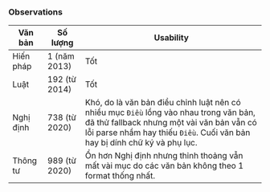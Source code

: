 ### Observations

| Văn bản | Số lượng | Usability |
| - | - | - |
| Hiến pháp | 1 (năm 2013) | Tốt |
| Luật | 192 (từ 2014) | Tốt |
| Nghị định | 738 (từ 2020) | Khó, do là văn bản điều chỉnh luật nên có nhiều mục `Điều` lồng vào nhau trong văn bản, đã thử fallback nhưng một vài văn bản vẫn có lỗi parse nhầm hay thiếu `Điều`. Cuối văn bản hay bị dính chữ ký và phụ lục. |
| Thông tư | 989 (từ 2020) | Ổn hơn Nghị định nhưng thỉnh thoảng vẫn mất vài mục do các văn bản không theo 1 format thống nhất. |